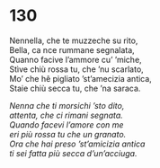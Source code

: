 # 130
  
Nennella, che te muzzeche su rito,  
Bella, ca nce rummane segnalata,  
Quanno facive l’ammore cu’ ’miche,  
Stìve chiù rossa tu, che ’nu scarlato,  
Mo’ che hê pigliato ’st’amecizia antica,  
Staie chiù secca tu, che ’na saraca.

*Nenna che ti morsichi ’sto dito,  
attenta, che ci rimani segnata.  
Quando facevi l’amore con me  
eri più rossa tu che un granato.  
Ora che hai preso ’st’amicizia antica  
ti sei fatta più secca d’un’acciuga.*


